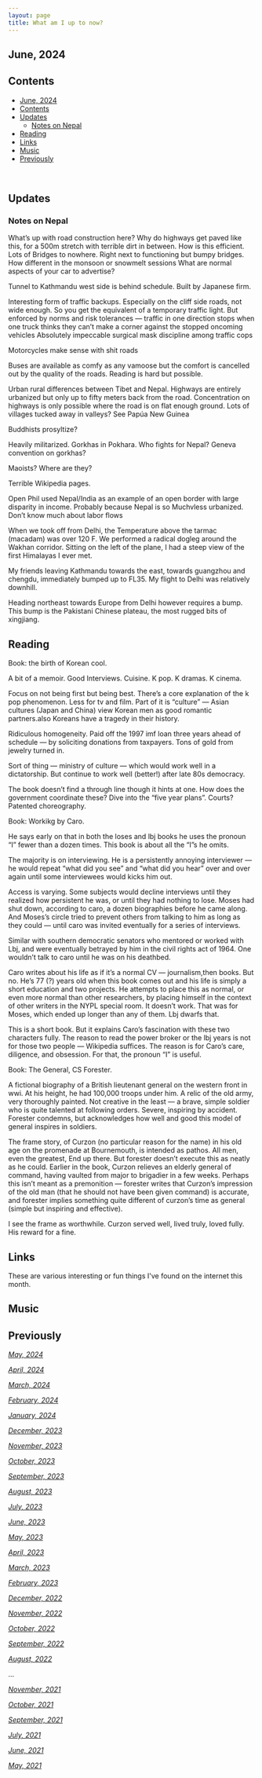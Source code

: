 ```yaml
---
layout: page
title: What am I up to now?
---
```


## June, 2024

## Contents
- [June, 2024](#june-2024)
- [Contents](#contents)
- [Updates](#updates)
  - [Notes on Nepal](#notes-on-nepal)
- [Reading](#reading)
- [Links](#links)
- [Music](#music)
- [Previously](#previously)

<br>
  
## Updates


### Notes on Nepal

What’s up with road construction here? Why do highways get paved like this, for a 500m stretch with terrible dirt in between. How is this efficient. 
Lots of Bridges to nowhere. Right next to functioning but bumpy bridges. How different in the monsoon or snowmelt sessions
What are normal aspects of your car to advertise?

Tunnel to Kathmandu west side is behind schedule. Built by Japanese firm. 

Interesting form of traffic backups. Especially on the cliff side roads, not wide enough. So you get the equivalent of a temporary traffic light. But enforced by norms and risk tolerances — traffic in one direction stops when one truck thinks they can’t make a corner against the stopped oncoming vehicles
Absolutely impeccable surgical mask discipline among traffic cops

Motorcycles make sense with shit roads

Buses are available as comfy as any vamoose but the comfort is cancelled out by the quality of the roads. Reading is hard but possible. 

Urban rural differences between Tibet and Nepal. Highways are entirely urbanized but only up to fifty meters back from the road.
Concentration on highways is only possible where the road is on flat enough ground. 
Lots of villages tucked away in valleys? See Papúa New Guinea

Buddhists prosyltize?

Heavily militarized. Gorkhas in Pokhara. Who fights for Nepal?
Geneva convention on gorkhas?

Maoists? Where are they? 

Terrible Wikipedia pages.

Open Phil used Nepal/India as an example of an open border with large disparity in income. Probably because Nepal is so Muchvless urbanized. Don’t know much about labor flows




When we took off from Delhi, the Temperature above the tarmac (macadam) was over 120 F. We performed a radical dogleg around the Wakhan corridor. Sitting on the left of the plane, I had a steep view of the first Himalayas I ever met.

My friends leaving Kathmandu towards the east, towards guangzhou and chengdu, immediately bumped up to FL35. My flight to Delhi was relatively downhill. 

Heading northeast towards Europe from Delhi however requires a bump. This bump is the Pakistani Chinese plateau, the most rugged bits of xingjiang.

## Reading

Book: the birth of Korean cool. 

A bit of a memoir. Good Interviews. Cuisine. K pop. K dramas. K cinema. 

Focus on not being first but being best. There’s a core explanation of the k pop phenomenon. Less for tv and film. Part of it is “culture” — Asian cultures (Japan and China) view Korean men as good romantic partners.also Koreans have a tragedy in their history. 

Ridiculous homogeneity. Paid off the 1997 imf loan three years ahead of schedule — by soliciting donations from taxpayers. Tons of gold from jewelry turned in. 

Sort of thing — ministry of culture — which would work well in a dictatorship. But continue to work well (better!) after late 80s democracy. 

The book doesn’t find a through line though it hints at one. How does the government coordinate these? Dive into the “five year plans”. Courts? Patented choreography.

Book: Workikg by Caro. 

He says early on that in both the loses and lbj books he uses the pronoun “I” fewer than a dozen times. This book is about all the “I”s he omits. 

The majority is on interviewing. He is a persistently annoying interviewer — he would repeat “what did you see” and “what did you hear” over and over again until some interviewees would kicks him out. 

Access is varying. Some subjects would decline interviews until they realized how persistent he was, or until they had nothing to lose. Moses had shut down, according to caro, a dozen biographies before he came along. And Moses’s circle tried to prevent others from talking to him as long as they could — until caro was invited eventually for a series of interviews. 

Similar with southern democratic senators who mentored or worked with Lbj, and were eventually betrayed by him in the civil rights act of 1964. One wouldn’t talk to caro until he was on his deathbed. 

Caro writes about his life as if it’s a normal CV — journalism,then books. But no. He’s 77 (?) years old when this book comes out and his life is simply a short education and two projects. He attempts to place this as normal, or even more normal than other researchers, by placing himself in the context of other writers in the NYPL special room. It doesn’t work. That was for Moses, which ended up longer than any of them. Lbj dwarfs that. 

This is a short book. But it explains Caro’s fascination with these two characters fully. The reason to read the power broker or the lbj years is not for those two people — Wikipedia suffices. The reason is for Caro’s care, diligence, and obsession. For that, the pronoun “I” is useful.


Book: The General, CS Forester. 

A fictional biography of a British lieutenant general on the western front in wwi. At his height, he had 100,000 troops under him. A relic of the old army, very thoroughly painted. Not creative in the least — a brave, simple soldier who is quite talented at following orders. Severe, inspiring by accident. Forester condemns, but acknowledges how well and good this model of general inspires in soldiers. 

The frame story, of Curzon (no particular reason for the name) in his old age on the promenade at Bournemouth, is intended as pathos. All men, even the greatest, End up there. But forester doesn’t execute this as neatly as he could. Earlier in the book, Curzon relieves an elderly general of command, having vaulted from major to brigadier in a few weeks. Perhaps this isn’t meant as a premonition — forester writes that Curzon’s impression of the old man (that he should not have been given command) is accurate, and forester implies something quite different of curzon’s time as general (simple but inspiring and effective). 

I see the frame as worthwhile. Curzon served well, lived truly, loved fully. His reward for a fine.


## Links

These are various interesting or fun things I've found on the internet this month.


## Music


## Previously

*[May, 2024](https://jablevine.com/older/may_2024)*

*[April, 2024](https://jablevine.com/older/april_2024)*

*[March, 2024](https://jablevine.com/older/march_2024)*

*[February, 2024](https://jablevine.com/older/february_2024)*

*[January, 2024](https://jablevine.com/older/january_2024)*

*[December, 2023](https://jablevine.com/older/December_2023)*

*[November, 2023](https://jablevine.com/older/November_2023)*

*[October, 2023](https://jablevine.com/older/October_2023)*

*[September, 2023](https://jablevine.com/older/September_2023)*

*[August, 2023](https://jablevine.com/older/August_2023)*

*[July, 2023](https://jablevine.com/older/July_2023)*

*[June, 2023](https://jablevine.com/older/June_2023)*

*[May, 2023](https://jablevine.com/older/May_2023)*

*[April, 2023](https://jablevine.com/older/April_2023)*

*[March, 2023](https://jablevine.com/older/march_2023)*

*[February, 2023](https://jablevine.com/older/february_2023)*

*[December, 2022](https://jablevine.com/older/december_2022)*

*[November, 2022](https://jablevine.com/older/november_2022)*

*[October, 2022](https://jablevine.com/older/october_2022)*

*[September, 2022](https://jablevine.com/older/september_2022)*

*[August, 2022](https://jablevine.com/older/august_2022)*

...

*[November, 2021](https://jablevine.com/older/november_2021)*

*[October, 2021](https://jablevine.com/older/october_2021)*

*[September, 2021](https://jablevine.com/older/september_2021)*

*[July, 2021](https://jablevine.com/older/july_2021)*

*[June, 2021](https://jablevine.com/older/june_2021)*

*[May, 2021](https://jablevine.com/older/may_2021)*
